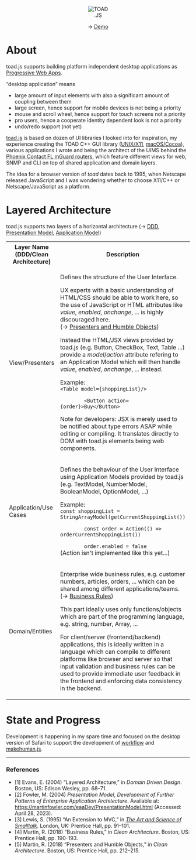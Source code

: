 <p align="center">
   <img src="https://markandre13.github.io/toad.js/toad.gif" alt="TOAD" /><br />
   .JS
</p>

<p align="center">
  → <a href="https://markandre13.github.io/toad.js/">Demo</a>
</p>

# About

toad.js supports building platform independent desktop applications as [Progressive Web Apps](https://en.wikipedia.org/wiki/Progressive_Web_Apps).

“desktop application” means
* large amount of input elements with also a significant amount of coupling between them
* large screen, hence support for mobile devices is not being a priority
* mouse and scroll wheel, hence support for touch screens not a priority
* pro users, hence a cooperate identity dependent look is not a priority
* undo/redo support (not yet)

[toad.js](https://github.com/markandre13/toad.js#readme) is based on dozen of UI libraries I looked into for inspiration, my experience creating the TOAD C++ GUI library ([UNIX/X11](https://github.com/markandre13/toad-x11#readme), [macOS/Cocoa](https://github.com/markandre13/toad-macosx#readme)), various applications I wrote and being the architect of the UIMS behind the [Phoenix Contact FL mGuard routers](https://www.phoenixcontact.com/en-us/products/industrial-communication/industrial-routers-and-cybersecurity), which feature different views for web, SNMP and CLI on top of shared application and domain layers.

The idea for a browser version of _toad_ dates back to 1995, when Netscape released JavaScript and I was wondering whether to choose X11/C++ or Netscape/JavaScript as a platform.

# Layered Architecture

toad.js supports two layers of a horizontal architecture (→ <a href="#ref1">DDD</a>, <a href="#ref2">Presentation Model</a>, <a href="#ref3">Application Model</a>)

<table>
  <tr>
    <th>Layer Name (DDD/Clean Architecture)</th>
    <th>Description</th>
  </tr>
  <tr>
    <td>View/Presenters</td>
    <td>
      <p>
        Defines the structure of the User Interface.
      </p>
      <p>
        UX experts with a basic understanding of HTML/CSS should be able to
        work here, so the use of JavaScript or HTML attributes like <i>value</i>,
        <i>enabled</i>, <i>onchange</i>, ... is highly discouraged here.<br/>
        (→ <a href="#ref5">Presenters and Humble Objects</a>)
      </p>
      <p>
        Instead the HTML/JSX views provided by toad.js (e.g. Button, CheckBox, Text, Table ...)
        provide a <i>model</i>/<i>action</i> attribute refering to an Application Model which
        will then handle <i>value</i>, <i>enabled</i>, <i>onchange</i>, ... instead.
      </p>
      <p>
        Example: <br/>
        <code>&lt;Table model={shoppingList}/&gt;<br/>
        &lt;Button action={order}&gt;Buy&lt;/Button&gt;</code>
      </p>
      <p>
        Note for developers: JSX is merely used to be notified about type errors
        ASAP while editing or compiling. It translates directly to DOM with toad.js
        elements being web components.
      </p>
    </td>
    <td></td>
  </tr>
  <tr>
    <td>Application/Use Cases</td>
    <td>
      <p>
        Defines the behaviour of the User Interface using Application Models
        provided by toad.js (e.g. TextModel, NumberModel, BooleanModel, OptionModel, ...)
      </p>
      <p>
        Example:<br/>
        <code>const shoppingList = StringArrayModel(getCurrentShoppingList())</br>
        const order = Action(() => orderCurrentShoppingList())<br/>
        order.enabled = false</code><br/>
        (Action isn't implemented like this yet...)
      </p>
    </td>
  </tr>
  <tr>
    <td>Domain/Entities</td>
    <td>
        <p>
            Enterprise wide business rules, e.g. customer numbers, articles, orders, ... 
            which can be shared among different applications/teams. (→ <a href="#ref4">Business Rules</a>)
        </p>
        <p>
            This part ideally uses only functions/objects which are part of the
            programming language, e.g. string, number, Array, ...
        </p>
        <p>
            For client/server (frontend/backend) applications, this is ideally written
            in a language which can compile to different platforms like browser and
            server so that input validation and business rules can be used to provide
            immediate user feedback in the frontend and enforcing data consistency in
            the backend.
        </p>
    </td>
  </tr>
</table>

# State and Progress

Development is happening in my spare time and focused on the desktop version of Safari to support the development of [workflow](https://github.com/markandre13/workflow#readme) and [makehuman.js](https://github.com/markandre13/makehuman.js#readme).

<hr/>

### References

<ul>
    <li>
        <a id="ref1">[1]</a> Evans, E. (2004) “Layered Architecture,” in <i>Domain Driven Design</i>. Boston, US: Edison Wesley, pp. 68–71. 
    </li>
    <li>
        <a id="ref2">[2]</a> Fowler, M. (2004) <i>Presentation Model</i>, <i>Development of Further Patterns of Enterprise Application Architecture</i>. Available at: <a href="https://martinfowler.com/eaaDev/PresentationModel.html">https://martinfowler.com/eaaDev/PresentationModel.html</a> (Accessed: April 28, 2023). 
    </li>
    <li>
         <a id="ref3">[3]</a> Lewis, S. (1995) “An Extension to MVC,” in <i><a href="https://rmod-files.lille.inria.fr/FreeBooks/Art/artAdded174186187Final.pdf">The Art and Science of Smalltalk</a></i>. London, UK: Prentice Hall, pp. 91–101. 
    </li>
    <li>
         <a id="ref4">[4]</a> Martin, R. (2018) “Business Rules,” in <i>Clean Architecture</i>. Boston, US: Prentice Hall, pp. 190-193.
    </li>
    <li>
         <a id="ref5">[5]</a> Martin, R. (2018) “Presenters and Humble Objects,” in <i>Clean Architecture</i>. Boston, US: Prentice Hall, pp. 212–215.
    </li>
</ul>
